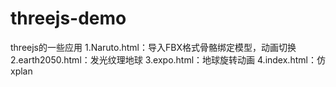 # threejs-demo
threejs的一些应用
1.Naruto.html：导入FBX格式骨骼绑定模型，动画切换
2.earth2050.html：发光纹理地球
3.expo.html：地球旋转动画
4.index.html：仿xplan
